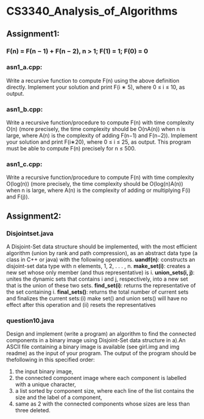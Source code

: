 # CS3340_Analysis_of_Algorithms
## Assignment1:
### F(n) = F(n − 1) + F(n − 2), n > 1; F(1) = 1; F(0) = 0
### asn1_a.cpp:
Write a recursive function to compute F(n) using the above definition directly. Implement your solution and print F(i ∗ 5), where 0 ≤ i ≤ 10, as output.
### asn1_b.cpp:
Write a recursive function/procedure to compute F(n) with time complexity O(n) (more precisely, the time complexity should be O(nA(n)) when n is large, where A(n) is the complexity of adding F(n−1) and F(n−2)). Implement your solution and print F(i∗20), where 0 ≤ i ≤ 25, as output. This program must be able to compute F(n) precisely for n ≤ 500.
### asn1_c.cpp:
Write a recursive function/procedure to compute F(n) with time complexity O(log(n)) (more precisely, the time complexity should be O(log(n)A(n)) when n is large, where A(n) is the complexity of adding or multiplying F(i) and F(j)).

## Assignment2:
### Disjointset.java
A Disjoint-Set data structure should be implemented, with the most efficient algorithm (union by rank and path compression), as an abstract data type (a class in C++ or java) with the following operations.
**uandf(n)**: constructs an disjoint-set data type with n elements, 1, 2, . . . , n.
**make_set(i)**: creates a new set whose only member (and thus representative) is i.
**union_sets(i, j)**: unites the dynamic sets that contains i and j, respectively, into a new set that is the union of these two sets.
**find_set(i)**: returns the representative of the set containing i.
**final_sets()**: returns the total number of current sets and finalizes the current sets:(i) make set() and union sets() will have no effect after this operation and (ii) resets the representatives
### question10.java
Design and implement (write a program) an algorithm to find the connected components in a binary image using Disjoint-Set data structure in a).An ASCII file containing a binary image is available (see girl.img and img readme) as the input of your program. The output of the program should be thefollowing in this specified order:
1. the input binary image,
2. the connected component image where each component is labelled with a unique character,
3. a list sorted by component size, where each line of the list contains the size and the label of a component,
4. same as 2 with the connected components whose sizes are less than three deleted.
